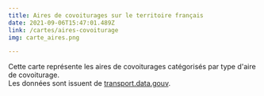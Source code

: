 ```yaml
---
title: Aires de covoiturages sur le territoire français
date: 2021-09-06T15:47:01.489Z
link: /cartes/aires-covoiturage
img: carte_aires.png

---
```


Cette carte représente les aires de covoiturages catégorisés par type d'aire de covoiturage.  
Les données sont issuent de [transport.data.gouv](https://transport.data.gouv.fr/datasets/base-nationale-des-lieux-de-covoiturage/).  